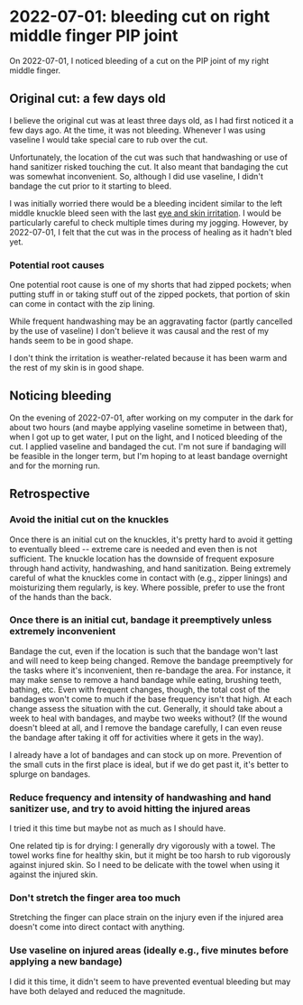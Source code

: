 # 2022-07-01: bleeding cut on right middle finger PIP joint

On 2022-07-01, I noticed bleeding of a cut on the PIP joint of my right middle finger.

## Original cut: a few days old

I believe the original cut was at least three days old, as I had first
noticed it a few days ago. At the time, it was not bleeding. Whenever
I was using vaseline I would take special care to rub over the cut.

Unfortunately, the location of the cut was such that handwashing or
use of hand sanitizer risked touching the cut. It also meant that
bandaging the cut was somewhat inconvenient. So, although I did use
vaseline, I didn't bandage the cut prior to it starting to bleed.

I was initially worried there would be a bleeding incident similar to
the left middle knuckle bleed seen with the last [eye and skin
irritation](2022-05-26-eye-and-skin-irritation.md). I would be
particularly careful to check multiple times during my
jogging. However, by 2022-07-01, I felt that the cut was in the
process of healing as it hadn't bled yet.

### Potential root causes

One potential root cause is one of my shorts that had zipped pockets;
when putting stuff in or taking stuff out of the zipped pockets, that
portion of skin can come in contact with the zip lining.

While frequent handwashing may be an aggravating factor (partly
cancelled by the use of vaseline) I don't believe it was causal and
the rest of my hands seem to be in good shape.

I don't think the irritation is weather-related because it has been
warm and the rest of my skin is in good shape.

## Noticing bleeding

On the evening of 2022-07-01, after working on my computer in the dark
for about two hours (and maybe applying vaseline sometime in between
that), when I got up to get water, I put on the light, and I noticed
bleeding of the cut. I applied vaseline and bandaged the cut. I'm not
sure if bandaging will be feasible in the longer term, but I'm hoping
to at least bandage overnight and for the morning run.

## Retrospective

### Avoid the initial cut on the knuckles

Once there is an initial cut on the knuckles, it's pretty hard to
avoid it getting to eventually bleed -- extreme care is needed and
even then is not sufficient. The knuckle location has the downside of
frequent exposure through hand activity, handwashing, and hand
sanitization. Being extremely careful of what the knuckles come in
contact with (e.g., zipper linings) and moisturizing them regularly,
is key. Where possible, prefer to use the front of the hands than the
back.

### Once there is an initial cut, bandage it preemptively unless extremely inconvenient

Bandage the cut, even if the location is such that the bandage won't
last and will need to keep being changed. Remove the bandage
preemptively for the tasks where it's inconvenient, then re-bandage
the area. For instance, it may make sense to remove a hand bandage
while eating, brushing teeth, bathing, etc. Even with frequent
changes, though, the total cost of the bandages won't come to much if
the base frequency isn't that high. At each change assess the
situation with the cut. Generally, it should take about a week to heal
with bandages, and maybe two weeks without? (If the wound doesn't
bleed at all, and I remove the bandage carefully, I can even reuse the
bandage after taking it off for activities where it gets in the way).

I already have a lot of bandages and can stock up on more. Prevention
of the small cuts in the first place is ideal, but if we do get past
it, it's better to splurge on bandages.

### Reduce frequency and intensity of handwashing and hand sanitizer use, and try to avoid hitting the injured areas

I tried it this time but maybe not as much as I should have.

One related tip is for drying: I generally dry vigorously with a
towel. The towel works fine for healthy skin, but it might be too
harsh to rub vigorously against injured skin. So I need to be delicate
with the towel when using it against the injured skin.

### Don't stretch the finger area too much

Stretching the finger can place strain on the injury even if the
injured area doesn't come into direct contact with anything.

### Use vaseline on injured areas (ideally e.g., five minutes before applying a new bandage)

I did it this time, it didn't seem to have prevented eventual bleeding
but may have both delayed and reduced the magnitude.

